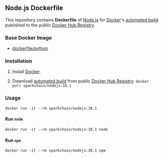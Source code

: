 ## Node.js Dockerfile


This repository contains **Dockerfile** of [Node.js](http://nodejs.org/) for [Docker](https://www.docker.com/)'s [automated build](https://hub.docker.com/r/sparkchain/nodejs/) published to the public [Docker Hub Registry](https://registry.hub.docker.com/).


### Base Docker Image

* [dockerfile/python](http://dockerfile.github.io/#/python)


### Installation

1. Install [Docker](https://www.docker.com/).

2. Download [automated build](https://hub.docker.com/r/sparkchain/nodejs/) from public [Docker Hub Registry](https://registry.hub.docker.com/): `docker pull sparkchain/nodejs:10.1`



### Usage

    docker run -it --rm sparkchain/nodejs:10.1

#### Run `node`

    docker run -it --rm sparkchain/nodejs:10.1 node

#### Run `npm`

    docker run -it --rm sparkchain/nodejs:10.1 npm
